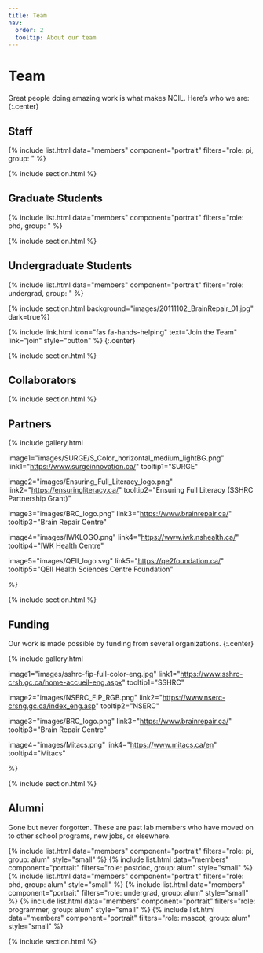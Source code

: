 ```yaml
---
title: Team
nav:
  order: 2
  tooltip: About our team
---
```


# <i class="fas fa-users"></i>Team

Great people doing amazing work is what makes NCIL. Here’s who we are:
{:.center}

## Staff
{% include list.html data="members" component="portrait" filters="role: pi, group: " %}

{% include section.html %}

## Graduate Students
{% include list.html data="members" component="portrait" filters="role: phd, group: " %}

{% include section.html %}

## Undergraduate Students
{% include list.html data="members" component="portrait" filters="role: undergrad, group: " %}

{% include section.html background="images/20111102_BrainRepair_01.jpg" dark=true%}

{%
  include link.html
  icon="fas fa-hands-helping"
  text="Join the Team"
  link="join"
  style="button"
%}
{:.center}

{% include section.html %}

## Collaborators

{% include section.html %}

## Partners
{%
  include gallery.html

  image1="images/SURGE/S_Color_horizontal_medium_lightBG.png"
  link1="https://www.surgeinnovation.ca/"
  tooltip1="SURGE"

  image2="images/Ensuring_Full_Literacy_logo.png"
  link2="https://ensuringliteracy.ca/"
  tooltip2="Ensuring Full Literacy (SSHRC Partnership Grant)"

  image3="images/BRC_logo.png"
  link3="https://www.brainrepair.ca/"
  tooltip3="Brain Repair Centre"

  image4="images/IWKLOGO.png"
  link4="https://www.iwk.nshealth.ca/"
  tooltip4="IWK Health Centre"

  image5="images/QEII_logo.svg"
  link5="https://qe2foundation.ca/"
  tooltip5="QEII Health Sciences Centre Foundation"

%}

{% include section.html %}


## Funding
Our work is made possible by funding from several organizations.
{:.center}

{%
  include gallery.html

  image1="images/sshrc-fip-full-color-eng.jpg"
  link1="https://www.sshrc-crsh.gc.ca/home-accueil-eng.aspx"
  tooltip1="SSHRC"

  image2="images/NSERC_FIP_RGB.png"
  link2="https://www.nserc-crsng.gc.ca/index_eng.asp"
  tooltip2="NSERC"

  image3="images/BRC_logo.png"
  link3="https://www.brainrepair.ca/"
  tooltip3="Brain Repair Centre"

  image4="images/Mitacs.png"
  link4="https://www.mitacs.ca/en"
  tooltip4="Mitacs"

%}

{% include section.html %}

## Alumni
Gone but never forgotten.
These are past lab members who have moved on to other school programs, new jobs, or elsewhere.

{% include list.html data="members" component="portrait" filters="role: pi, group: alum" style="small" %}
{% include list.html data="members" component="portrait" filters="role: postdoc, group: alum" style="small" %}
{% include list.html data="members" component="portrait" filters="role: phd, group: alum" style="small" %}
{% include list.html data="members" component="portrait" filters="role: undergrad, group: alum" style="small" %}
{% include list.html data="members" component="portrait" filters="role: programmer, group: alum" style="small" %}
{% include list.html data="members" component="portrait" filters="role: mascot, group: alum" style="small" %}

{% include section.html %}
